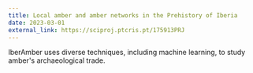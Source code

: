 ```yaml
---
title: Local amber and amber networks in the Prehistory of Iberia
date: 2023-03-01
external_link: https://sciproj.ptcris.pt/175913PRJ
---
```


IberAmber uses diverse techniques, including machine learning, to study amber's archaeological trade.

<!--more-->
